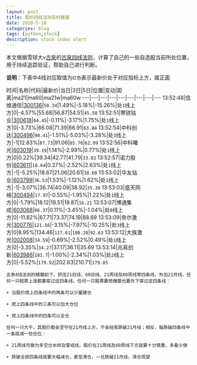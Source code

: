 ```yaml
---
layout: post
title: 股价四线法则实时数据
date: 2020-5-10
categories: blog
tags: [python,stock]
description: stock index alert
---
```



本文根据雪球大v[古泉](https://xueqiu.com/u/7148646888)的[古泉四线法则](https://xueqiu.com/7148646888/130498192)，计算了自己的一些自选股当前所处位置，用于持续追踪验证，帮助自己进行判断。

**说明**：下表中4线对应取值为`红色`表示最新价处于对应指标上方，属正面

时间|名称|代码|最新价|当日|3日|5日|位置|变动|距离|ma21|ma60|ma21w|ma60w
---|---|---|---|---|---|---|---|---
13:52:48|信维通信|[300136](https://xueqiu.com/S/SZ300136)|`50.34`|1.49%|-5.18%|-15.26%|处`1`线上方|0|-4.57%|55.68|56.87|54.51|`45.58`
13:52:51|寒锐钴业|[300618](https://xueqiu.com/S/SZ300618)|`64.45`|-0.11%|-3.17%|1.75%|处`1`线上方|0|-3.73%|66.08|71.39|66.91|`63.84`
13:52:54|中科创达|[300496](https://xueqiu.com/S/SZ300496)|`90.41`|-1.51%|-5.03%|-3.28%|处`3`线上方|-1|12.83%|`87.73`|91.06|`85.76`|`62.99`
13:52:56|中科曙光|[603019](https://xueqiu.com/S/SH603019)|`39.19`|1.14%|-2.99%|0.77%|处`1`线上方|0|0.22%|39.34|42.77|41.79|`33.83`
13:52:57|诺力股份|[603611](https://xueqiu.com/S/SH603611)|`18.64`|0.27%|-2.52%|2.63%|处`1`线上方|-1|-5.25%|18.67|21.06|20.61|`18.60`
13:53:02|华友钴业|[603799](https://xueqiu.com/S/SH603799)|`36.53`|1.53%|-1.12%|1.62%|处`1`线上方|-1|-3.07%|36.74|40.09|38.92|`35.30`
13:53:03|盛天网络|[300494](https://xueqiu.com/S/SZ300494)|`17.97`|-0.55%|-1.95%|1.22%|处`1`线上方|0|-1.79%|18.12|19.51|19.87|`16.21`
13:53:07|博通集成|[603068](https://xueqiu.com/S/SH603068)|`66.37`|0.11%|-3.45%|-1.04%|处`0`线上方|0|-11.82%|67.71|73.37|74.19|88.69
13:53:09|帝尔激光|[300776](https://xueqiu.com/S/SZ300776)|`121.16`|-3.15%|-7.97%|-10.25%|处`3`线上方|0|8.95%|134.46|`117.61`|`108.28`|`92.63`
13:53:12|大族激光|[002008](https://xueqiu.com/S/SZ002008)|`34.59`|-0.69%|-2.52%|0.49%|处`1`线上方|0|-3.35%|`34.27`|37.17|36.11|35.69
13:53:14|兆易创新|[603986](https://xueqiu.com/S/SH603986)|`181.7`|-1.00%|-2.34%|1.03%|处`2`线上方|0|-5.52%|`179.92`|202.63|210.71|`179.85`

```
古泉4线法则的精髓如下。抓住21日线、60日线、21周线及60周线等四条线，外加21月线，任何一只股票上涨都要穿过这四条线，任何一只股票要想爆雷也要先下穿过这四条线：

+ 当股价爬上四条线中的两条可以少量建仓

+ 爬上四条线中的三条可以加大仓位

+ 爬上四条线中的四条可以全仓

任何一只大牛，其股价都会坚守在21月线上方，不会轻易跌破21月线；相反，每跌破四条线中一条就减一些仓位：

+ 21周线可做为多空分水岭及警戒线，股价在21周线及60周线下方就要十分慎重，多看少做

+ 跌破全部四条线就要大幅减仓，甚至清仓，一旦跌破21月线，清仓观望
```